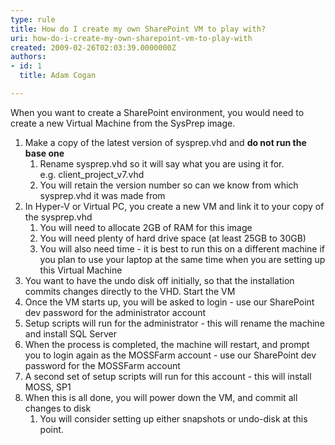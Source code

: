 ```yaml
---
type: rule
title: How do I create my own SharePoint VM to play with?
uri: how-do-i-create-my-own-sharepoint-vm-to-play-with
created: 2009-02-26T02:03:39.0000000Z
authors:
- id: 1
  title: Adam Cogan

---
```




<span class='intro'>  </span>

<p>When you want to create a SharePoint environment, you would need to create a new Virtual Machine from the SysPrep image. </p>
<ol>
<li>Make a copy of the latest version of sysprep.vhd and <b>do not run the base one</b> 
<ol>
<li>Rename sysprep.vhd so it will say what you are using it for.<br>e.g. client_project_v7.vhd 
<li>You will retain the version number so can we know from which sysprep.vhd it was made from </li></ol>
<li>In Hyper-V or Virtual PC, you create a new VM and link it to your copy of the sysprep.vhd 
<ol>
<li>You will need to allocate 2GB of RAM for this image 
<li>You will need plenty of hard drive space (at least 25GB to 30GB) 
<li>You will also need time - it is best to run this on a different machine if you plan to use your laptop at the same time when you are setting up this Virtual Machine </li></ol>
<li>You want to have the undo disk off initially, so that the installation commits changes directly to the VHD. Start the VM 
<li>Once the VM starts up, you will be asked to login - use our SharePoint dev password for the administrator account 
<li>Setup scripts will run for the administrator - this will rename the machine and install SQL Server 
<li>When the process is completed, the machine will restart, and prompt you to login again as the MOSSFarm account - use our SharePoint dev password for the MOSSFarm account 
<li>A second set of setup scripts will run for this account - this will install MOSS, SP1 
<li>When this is all done, you will power down the VM, and commit all changes to disk 
<ol>
<li>You will consider setting up either snapshots or undo-disk at this point.</li></ol></li></ol>


